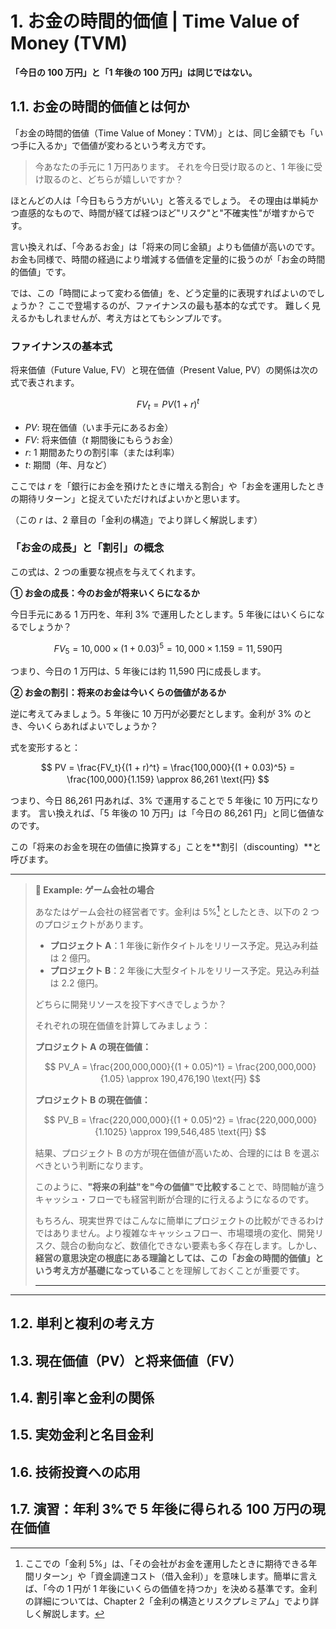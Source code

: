 # 1. お金の時間的価値 | Time Value of Money (TVM)

**「今日の 100 万円」と「1 年後の 100 万円」は同じではない。**

## 1.1. お金の時間的価値とは何か

「お金の時間的価値（Time Value of Money：TVM）」とは、同じ金額でも「いつ手に入るか」で価値が変わるという考え方です。

> 今あなたの手元に 1 万円あります。
> それを今日受け取るのと、1 年後に受け取るのと、どちらが嬉しいですか？

ほとんどの人は「今日もらう方がいい」と答えるでしょう。
その理由は単純かつ直感的なもので、時間が経てば経つほど"リスク"と"不確実性"が増すからです。

言い換えれば、「今あるお金」は「将来の同じ金額」よりも価値が高いのです。
お金も同様で、時間の経過により増減する価値を定量的に扱うのが「お金の時間的価値」です。

では、この「時間によって変わる価値」を、どう定量的に表現すればよいのでしょうか？
ここで登場するのが、ファイナンスの最も基本的な式です。
難しく見えるかもしれませんが、考え方はとてもシンプルです。

### ファイナンスの基本式

将来価値（Future Value, FV）と現在価値（Present Value, PV）の関係は次の式で表されます。

$$
FV_t = PV(1 + r)^t
$$

- $PV$: 現在価値（いま手元にあるお金）
- $FV$: 将来価値（$t$ 期間後にもらうお金）
- $r$: 1 期間あたりの割引率（または利率）
- $t$: 期間（年、月など）

ここでは $r$ を「銀行にお金を預けたときに増える割合」や「お金を運用したときの期待リターン」と捉えていただければよいかと思います。

（この $r$ は、2 章目の「金利の構造」でより詳しく解説します）

### 「お金の成長」と「割引」の概念

この式は、2 つの重要な視点を与えてくれます。

**① お金の成長：今のお金が将来いくらになるか**

今日手元にある 1 万円を、年利 3% で運用したとします。5 年後にはいくらになるでしょうか？

$$
FV_5 = 10,000 \times (1 + 0.03)^5 = 10,000 \times 1.159 = 11,590 \text{円}
$$

つまり、今日の 1 万円は、5 年後には約 11,590 円に成長します。

**② お金の割引：将来のお金は今いくらの価値があるか**

逆に考えてみましょう。5 年後に 10 万円が必要だとします。金利が 3% のとき、今いくらあればよいでしょうか？

式を変形すると：

$$
PV = \frac{FV_t}{(1 + r)^t} = \frac{100,000}{(1 + 0.03)^5} = \frac{100,000}{1.159} \approx 86,261 \text{円}
$$

つまり、今日 86,261 円あれば、3% で運用することで 5 年後に 10 万円になります。
言い換えれば、「5 年後の 10 万円」は「今日の 86,261 円」と同じ価値なのです。

この「将来のお金を現在の価値に換算する」ことを**割引（discounting）**と呼びます。

---

> **📖 Example: ゲーム会社の場合**
>
> あなたはゲーム会社の経営者です。金利は 5%[^1] としたとき、以下の 2 つのプロジェクトがあります。
>
> - **プロジェクト A**：1 年後に新作タイトルをリリース予定。見込み利益は 2 億円。
> - **プロジェクト B**：2 年後に大型タイトルをリリース予定。見込み利益は 2.2 億円。
>
> どちらに開発リソースを投下すべきでしょうか？
>
> それぞれの現在価値を計算してみましょう：
>
> **プロジェクト A の現在価値：**
>
> $$
> PV_A = \frac{200,000,000}{(1 + 0.05)^1} = \frac{200,000,000}{1.05} \approx 190,476,190 \text{円}
> $$
>
> **プロジェクト B の現在価値：**
>
> $$
> PV_B = \frac{220,000,000}{(1 + 0.05)^2} = \frac{220,000,000}{1.1025} \approx 199,546,485 \text{円}
> $$
>
> 結果、プロジェクト B の方が現在価値が高いため、合理的には B を選ぶべきという判断になります。
>
> このように、**"将来の利益"を"今の価値"で比較する**ことで、時間軸が違うキャッシュ・フローでも経営判断が合理的に行えるようになるのです。
>
> もちろん、現実世界ではこんなに簡単にプロジェクトの比較ができるわけではありません。より複雑なキャッシュフロー、市場環境の変化、開発リスク、競合の動向など、数値化できない要素も多く存在します。しかし、**経営の意思決定の根底にある理論としては、この「お金の時間的価値」という考え方が基礎になっている**ことを理解しておくことが重要です。
>
> ---
>
> [^1]: ここでの「金利 5%」は、「その会社がお金を運用したときに期待できる年間リターン」や「資金調達コスト（借入金利）」を意味します。簡単に言えば、「今の 1 円が 1 年後にいくらの価値を持つか」を決める基準です。金利の詳細については、Chapter 2「金利の構造とリスクプレミアム」でより詳しく解説します。

---

## 1.2. 単利と複利の考え方

## 1.3. 現在価値（PV）と将来価値（FV）

## 1.4. 割引率と金利の関係

## 1.5. 実効金利と名目金利

## 1.6. 技術投資への応用

## 1.7. 演習：年利 3%で 5 年後に得られる 100 万円の現在価値
